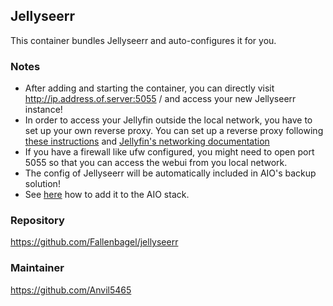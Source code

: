 ## Jellyseerr
This container bundles Jellyseerr and auto-configures it for you.

### Notes
- After adding and starting the container, you can directly visit http://ip.address.of.server:5055 / and access your new Jellyseerr instance!
- In order to access your Jellyfin outside the local network, you have to set up your own reverse proxy. You can set up a reverse proxy following [these instructions](https://github.com/nextcloud/all-in-one/blob/main/reverse-proxy.md) and [Jellyfin's networking documentation](https://jellyfin.org/docs/general/networking/#running-jellyfin-behind-a-reverse-proxy)
- If you have a firewall like ufw configured, you might need to open port 5055 so that you can access the webui from you local network.
- The config of Jellyseerr will be automatically included in AIO's backup solution!
- See [here](https://github.com/nextcloud/all-in-one/tree/main/community-containers#community-containers) how to add it to the AIO stack.


### Repository
https://github.com/Fallenbagel/jellyseerr

### Maintainer
https://github.com/Anvil5465
